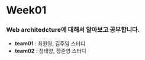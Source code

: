 # Week01
### Web architedcture에 대해서 알아보고 공부합니다.
* **team01** : 최원영, 김주임 스터디
* **team02** : 정태양, 장준영 스터디